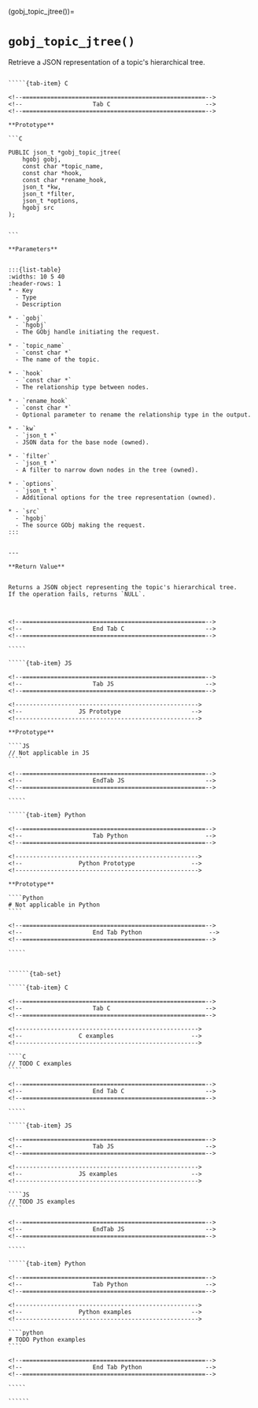 

<!-- ============================================================== -->
(gobj_topic_jtree())=
# `gobj_topic_jtree()`
<!-- ============================================================== -->


Retrieve a JSON representation of a topic's hierarchical tree.
        

<!------------------------------------------------------------>
<!--                    Prototypes                          -->
<!------------------------------------------------------------>

``````{tab-set}

`````{tab-item} C

<!--====================================================-->
<!--                    Tab C                           -->
<!--====================================================-->

**Prototype**

```C

PUBLIC json_t *gobj_topic_jtree(
    hgobj gobj,
    const char *topic_name,
    const char *hook,
    const char *rename_hook,
    json_t *kw,
    json_t *filter,
    json_t *options,
    hgobj src
);
        

```

**Parameters**


:::{list-table}
:widths: 10 5 40
:header-rows: 1
* - Key
  - Type
  - Description

* - `gobj`
  - `hgobj`
  - The GObj handle initiating the request.

* - `topic_name`
  - `const char *`
  - The name of the topic.

* - `hook`
  - `const char *`
  - The relationship type between nodes.

* - `rename_hook`
  - `const char *`
  - Optional parameter to rename the relationship type in the output.

* - `kw`
  - `json_t *`
  - JSON data for the base node (owned).

* - `filter`
  - `json_t *`
  - A filter to narrow down nodes in the tree (owned).

* - `options`
  - `json_t *`
  - Additional options for the tree representation (owned).

* - `src`
  - `hgobj`
  - The source GObj making the request.
:::
        

---

**Return Value**


Returns a JSON object representing the topic's hierarchical tree.  
If the operation fails, returns `NULL`.
        


<!--====================================================-->
<!--                    End Tab C                       -->
<!--====================================================-->

`````

`````{tab-item} JS

<!--====================================================-->
<!--                    Tab JS                          -->
<!--====================================================-->

<!---------------------------------------------------->
<!--                JS Prototype                    -->
<!---------------------------------------------------->

**Prototype**

````JS
// Not applicable in JS
````

<!--====================================================-->
<!--                    EndTab JS                       -->
<!--====================================================-->

`````

`````{tab-item} Python

<!--====================================================-->
<!--                    Tab Python                      -->
<!--====================================================-->

<!---------------------------------------------------->
<!--                Python Prototype                -->
<!---------------------------------------------------->

**Prototype**

````Python
# Not applicable in Python
````

<!--====================================================-->
<!--                    End Tab Python                   -->
<!--====================================================-->

`````

``````

<!------------------------------------------------------------>
<!--                    Examples                            -->
<!------------------------------------------------------------>

```````{dropdown} Examples

``````{tab-set}

`````{tab-item} C

<!--====================================================-->
<!--                    Tab C                           -->
<!--====================================================-->

<!---------------------------------------------------->
<!--                C examples                      -->
<!---------------------------------------------------->

````C
// TODO C examples
````

<!--====================================================-->
<!--                    End Tab C                       -->
<!--====================================================-->

`````

`````{tab-item} JS

<!--====================================================-->
<!--                    Tab JS                          -->
<!--====================================================-->

<!---------------------------------------------------->
<!--                JS examples                     -->
<!---------------------------------------------------->

````JS
// TODO JS examples
````

<!--====================================================-->
<!--                    EndTab JS                       -->
<!--====================================================-->

`````

`````{tab-item} Python

<!--====================================================-->
<!--                    Tab Python                      -->
<!--====================================================-->

<!---------------------------------------------------->
<!--                Python examples                 -->
<!---------------------------------------------------->

````python
# TODO Python examples
````

<!--====================================================-->
<!--                    End Tab Python                  -->
<!--====================================================-->

`````

``````

```````

